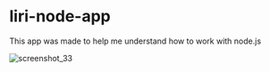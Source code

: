 # liri-node-app

This app was made to help me understand how to work with node.js


![screenshot_33](https://user-images.githubusercontent.com/44615072/52686642-4382ae80-2f14-11e9-88a6-e86edd12d8ed.png)
